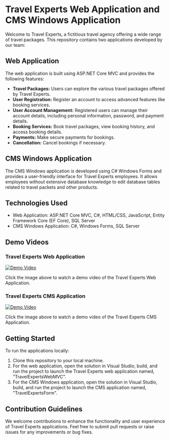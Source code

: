 # Travel Experts Web Application and CMS Windows Application

Welcome to Travel Experts, a fictitious travel agency offering a wide range of travel packages. This repository contains two applications developed by our team:

## Web Application

The web application is built using ASP.NET Core MVC and provides the following features:

- **Travel Packages:** Users can explore the various travel packages offered by Travel Experts.
- **User Registration:** Register an account to access advanced features like booking services.
- **User Account Management:** Registered users can manage their account details, including personal information, password, and payment details.
- **Booking Services:** Book travel packages, view booking history, and access booking details.
- **Payments:** Make secure payments for bookings.
- **Cancellation:** Cancel bookings if necessary.

## CMS Windows Application

The CMS Windows application is developed using C# Windows Forms and provides a user-friendly interface for Travel Experts employees. It allows employees without extensive database knowledge to edit database tables related to travel packets and other products.

## Technologies Used

- Web Application: ASP.NET Core MVC, C#, HTML/CSS, JavaScript, Entity Framework Core (EF Core), SQL Server
- CMS Windows Application: C#, Windows Forms, SQL Server
## Demo Videos

### Travel Experts Web Application
[![Demo Video](https://img.youtube.com/vi/rJrrUlSwNSg/0.jpg)](https://youtu.be/rJrrUlSwNSg)

Click the image above to watch a demo video of the Travel Experts Web Application.

### Travel Experts CMS Application
[![Demo Video](https://img.youtube.com/vi/-ZxPv_dysPI/0.jpg)](https://youtu.be/-ZxPv_dysPI)

Click the image above to watch a demo video of the Travel Experts CMS Application.

## Getting Started

To run the applications locally:

1. Clone this repository to your local machine.
2. For the web application, open the solution in Visual Studio, build, and run the project to launch the Travel Experts web application named, "TravelExpertsWebMVC".
3. For the CMS Windows application, open the solution in Visual Studio, build, and run the project to launch the CMS application named, "TravelExpertsForm".
## Contribution Guidelines

We welcome contributions to enhance the functionality and user experience of Travel Experts applications. Feel free to submit pull requests or raise issues for any improvements or bug fixes.
